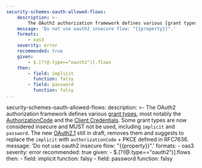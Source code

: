 ```yaml
---
security-schemes-oauth-allowed-flows:
    description: >-
        The OAuth2 authorization framework defines various [grant types](https://tools.ietf.org/html/rfc6749#section-1.3), most notably the [AuthorizationCode](https://tools.ietf.org/html/rfc6749#section-1.3.1) and the [Client Credentials](https://tools.ietf.org/html/rfc6749#section-1.3.4). Some grant types are now considered insecure and MUST not be used, including `implicit` and `password`. The new [OAuth2.1](https://tools.ietf.org/html/draft-ietf-oauth-v2-1-01)  still in draft, removes them and suggests to replace the `implicit` with `authorizationCode` + PKCE defined in RFC7636.
    message: 'Do not use oauth2 insecure flow: "{{property}}".'
    formats:
        - oas3
    severity: error
    recommended: true
    given:
        - $.[?(@.type=="oauth2")].flows
    then:
        - field: implicit
          function: falsy
        - field: password
          function: falsy
...
```

security-schemes-oauth-allowed-flows:
    description: >-
        The OAuth2 authorization framework defines various [grant types](https://tools.ietf.org/html/rfc6749#section-1.3), most notably the [AuthorizationCode](https://tools.ietf.org/html/rfc6749#section-1.3.1) and the [Client Credentials](https://tools.ietf.org/html/rfc6749#section-1.3.4). Some grant types are now considered insecure and MUST not be used, including `implicit` and `password`. The new [OAuth2.1](https://tools.ietf.org/html/draft-ietf-oauth-v2-1-01)  still in draft, removes them and suggests to replace the `implicit` with `authorizationCode` + PKCE defined in RFC7636.
    message: 'Do not use oauth2 insecure flow: "{{property}}".'
    formats:
        - oas3
    severity: error
    recommended: true
    given:
        - $.[?(@.type=="oauth2")].flows
    then:
        - field: implicit
          function: falsy
        - field: password
          function: falsy
